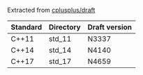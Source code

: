 
Extracted from [cplusplus/draft](https://github.com/cplusplus/draft)

|Standard | Directory | Draft version|
|---------|-----------|--------------|
| C++11   | std_11    | N3337        |
| C++14   | std_14    | N4140        |
| C++17   | std_17    | N4659        |
